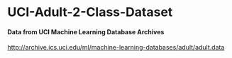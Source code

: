 # UCI-Adult-2-Class-Dataset

#### Data from UCI Machine Learning Database Archives
http://archive.ics.uci.edu/ml/machine-learning-databases/adult/adult.data
